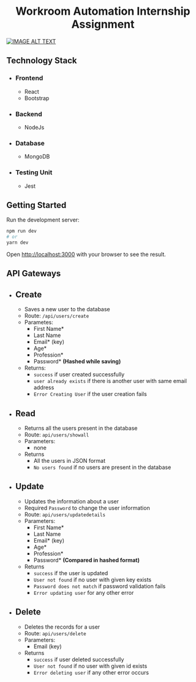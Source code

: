 <h1 align="center"> 
    Workroom Automation Internship Assignment
</h1>

[![IMAGE ALT TEXT](http://img.youtube.com/vi/dwZ7s4MT8iI/0.jpg)](https://youtu.be/dwZ7s4MT8iI "Workroom Automation Intern Demo")

## Technology Stack

- ### Frontend
    - React
    - Bootstrap

- ### Backend
    - NodeJs

- ### Database
    - MongoDB
  
- ### Testing Unit
    - Jest

## Getting Started

Run the development server:
```bash
npm run dev
# or
yarn dev
```

Open [http://localhost:3000](http://localhost:3000) with your browser to see the result.

## API Gateways

- ## Create
  - Saves a new user to the database
  - Route: `/api/users/create`
  - Parametes:
    - First Name*
    - Last Name
    - Email* (key)
    - Age*
    - Profession*
    - Password* **(Hashed while saving)**
  - Returns:
    - `success` if user created successfully
    - `user already exists` if there is another user with same email address 
    - `Error Creating User` if the user creation fails

- ## Read
  - Returns all the users present in the database
  - Route: `api/users/showall`
  - Parameters:
    - none
  - Returns
    - All the users in JSON format
    - `No users found` if no users are present in the database
  
- ## Update
  - Updates the information about a user
  - Required `Password` to change the user information
  - Route: `api/users/updatedetails`
  - Parameters:
    - First Name*
    - Last Name
    - Email* (key)
    - Age*
    - Profession*
    - Password* **(Compared in hashed format)**
  - Returns
    - `success` if the user is updated
    - `User not found` if no user with given key exists
    - `Password does not match` if password validation fails
    - `Error updating user` for any other error
  
- ## Delete
  - Deletes the records for a user
  - Route: `api/users/delete`
  - Parameters:
    - Email (key)
  - Returns 
    - `success` if user deleted successfully
    - `User not found` if no user with given id exists
    - `Error deleting user` if any other error occurs
